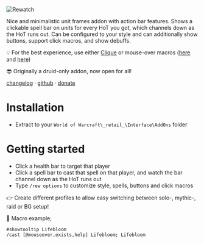 ![Rewatch](https://github.com/coenvdwel/rewatch/raw/8bac4984599fec7019200846d9c731272723466f/docs/rewatch.gif)

Nice and minimalistic unit frames addon with action bar features. Shows a clickable spell bar on units for every HoT you got, which channels down as the HoT runs out. Can be configured to your style and can additionally show buttons, support click macros, and show debuffs.

💡 For the best experience, use either [Clique](https://www.curseforge.com/wow/addons/clique) or mouse-over macros ([here](https://www.dvorakgaming.com/warcraft/class-guides/macros/) and [here](https://wowpedia.fandom.com/wiki/Making_a_macro))

😎 Originally a druid-only addon, now open for all!

[changelog](https://www.curseforge.com/wow/addons/rewatch/pages/changelog) · [github](https://github.com/coenvdwel/rewatch) · [donate](https://www.paypal.com/donate/?hosted_button_id=AXK9MQKC3TLPE&item_name=Rewatch)

# Installation

* Extract to your `World of Warcraft\_retail_\Interface\AddOns` folder

# Getting started

* Click a health bar to target that player
* Click a spell bar to cast that spell on that player, and watch the bar channel down as the HoT runs out
* Type `/rew options` to customize style, spells, buttons and click macros

👉 Create different profiles to allow easy switching between solo-, mythic-, raid or BG setup!

🚀 Macro example;

    #showtooltip Lifebloom
    /cast [@mouseover,exists,help] Lifebloom; Lifebloom
